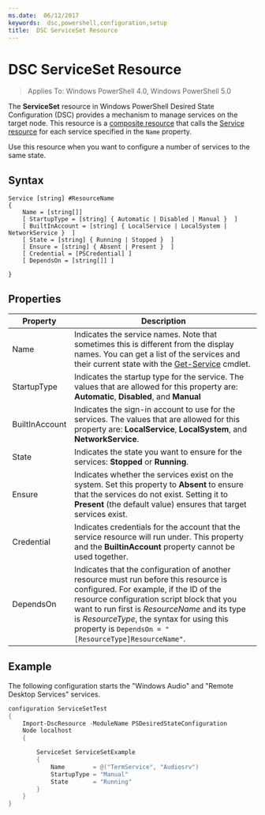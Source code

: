 ```yaml
---
ms.date:  06/12/2017
keywords:  dsc,powershell,configuration,setup
title:  DSC ServiceSet Resource
---
```


# DSC ServiceSet Resource

> Applies To: Windows PowerShell 4.0, Windows PowerShell 5.0


The **ServiceSet** resource in Windows PowerShell Desired State Configuration (DSC) provides a mechanism to manage services on the target node. This resource is a
[composite resource](authoringResourceComposite.md) that calls the [Service resource](serviceResource.md) for each service specified in the `Name` property.

Use this resource when you want to configure a number of services to the same state.

## Syntax

```
Service [string] #ResourceName
{
    Name = [string[]]
    [ StartupType = [string] { Automatic | Disabled | Manual }  ]
    [ BuiltInAccount = [string] { LocalService | LocalSystem | NetworkService }  ]
    [ State = [string] { Running | Stopped }  ]
    [ Ensure = [string] { Absent | Present }  ]
    [ Credential = [PSCredential] ]
    [ DependsOn = [string[]] ]

}
```

## Properties

|  Property  |  Description   |
|---|---|
| Name| Indicates the service names. Note that sometimes this is different from the display names. You can get a list of the services and their current state with the [Get-Service](https://technet.microsoft.com/library/hh849804.aspx) cmdlet.|
| StartupType| Indicates the startup type for the service. The values that are allowed for this property are: **Automatic**, **Disabled**, and **Manual**|
| BuiltInAccount| Indicates the sign-in account to use for the services. The values that are allowed for this property are: **LocalService**, **LocalSystem**, and **NetworkService**.|
| State| Indicates the state you want to ensure for the services: **Stopped** or **Running**.|
| Ensure| Indicates whether the services exist on the system. Set this property to **Absent** to ensure that the services do not exist. Setting it to **Present** (the default value) ensures that target services exist.|
| Credential| Indicates credentials for the account that the service resource will run under. This property and the **BuiltinAccount** property cannot be used together.|
| DependsOn| Indicates that the configuration of another resource must run before this resource is configured. For example, if the ID of the resource configuration script block that you want to run first is *ResourceName* and its type is *ResourceType*, the syntax for using this property is `DependsOn = "[ResourceType]ResourceName"`.|



## Example

The following configuration starts the "Windows Audio" and "Remote Desktop Services" services.

```powershell
configuration ServiceSetTest
{
    Import-DscResource -ModuleName PSDesiredStateConfiguration
    Node localhost
    {

        ServiceSet ServiceSetExample
        {
            Name        = @("TermService", "Audiosrv")
            StartupType = "Manual"
            State       = "Running"
        }
    }
}
```